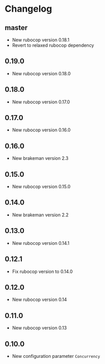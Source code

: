 # Changelog

## master

* New rubocop version 0.18.1
* Revert to relaxed rubocop dependency

## 0.19.0

* New rubocop version 0.18.0

## 0.18.0

* New rubocop version 0.17.0

## 0.17.0

* New rubocop version 0.16.0

## 0.16.0

* New brakeman version 2.3

## 0.15.0

* New rubocop version 0.15.0

## 0.14.0

* New brakeman version 2.2

## 0.13.0

* New rubocop version 0.14.1

## 0.12.1

* Fix rubocop version to 0.14.0

## 0.12.0

* New rubocop version 0.14

## 0.11.0

* New rubocop version 0.13

## 0.10.0

* New configuration parameter `Concurrency`
